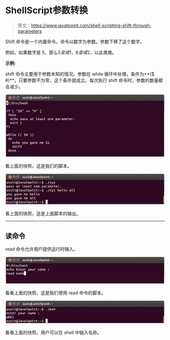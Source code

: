 # ShellScript参数转换

> 原文：<https://www.javatpoint.com/shell-scripting-shift-through-parameters>

Shift 命令是一个内置命令。命令以数字为参数。参数下移了这个数字。

例如，如果数字是 5，那么$5 变成$1，$6 变成$2，以此类推。

**示例:**

shift 命令主要用于参数未知的情况。参数在 while 循环中处理，条件为**($ #)**。只要参数不为零，这个条件就成立。每次执行 shift 命令时，参数的数量都会减少。

![Shell Scripting Shift through parameters 1](img/7b21b748113f8b9761ca211e63b69aba.png)

看上面的快照，这是我们的脚本。

![Shell Scripting Shift through parameters 2](img/6cefa8a6ab0bb6306bc2225713e0516e.png)

看上面的快照，这是上面脚本的输出。

* * *

## 读命令

read 命令允许用户提供运行时输入。

![Shell Scripting Shift through parameters 3](img/51a7324ffbc417e17304dc99e57e97a3.png)

看看上面的快照，这是我们使用 read 命令的脚本。

![Shell Scripting Shift through parameters 4](img/60ae6602d8e1c359fe6597d2b3d9e6a4.png)

看看上面的快照，用户可以在 shell 中输入名称。